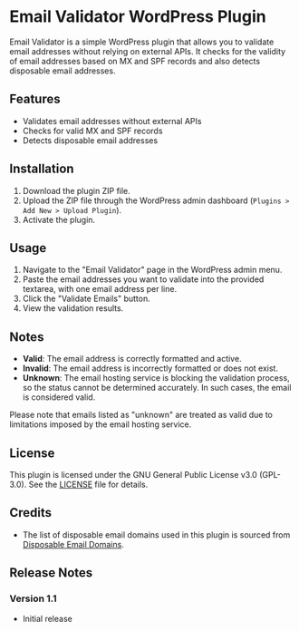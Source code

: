 # Email Validator WordPress Plugin

Email Validator is a simple WordPress plugin that allows you to validate email addresses without relying on external APIs. It checks for the validity of email addresses based on MX and SPF records and also detects disposable email addresses.

## Features

- Validates email addresses without external APIs
- Checks for valid MX and SPF records
- Detects disposable email addresses

## Installation

1. Download the plugin ZIP file.
2. Upload the ZIP file through the WordPress admin dashboard (`Plugins > Add New > Upload Plugin`).
3. Activate the plugin.

## Usage

1. Navigate to the "Email Validator" page in the WordPress admin menu.
2. Paste the email addresses you want to validate into the provided textarea, with one email address per line.
3. Click the "Validate Emails" button.
4. View the validation results.

## Notes

- **Valid**: The email address is correctly formatted and active.
- **Invalid**: The email address is incorrectly formatted or does not exist.
- **Unknown**: The email hosting service is blocking the validation process, so the status cannot be determined accurately. In such cases, the email is considered valid.

Please note that emails listed as "unknown" are treated as valid due to limitations imposed by the email hosting service.

## License

This plugin is licensed under the GNU General Public License v3.0 (GPL-3.0). See the [LICENSE](LICENSE) file for details.

## Credits

- The list of disposable email domains used in this plugin is sourced from [Disposable Email Domains](https://github.com/disposable-email-domains/disposable-email-domains).

## Release Notes

### Version 1.1
- Initial release
